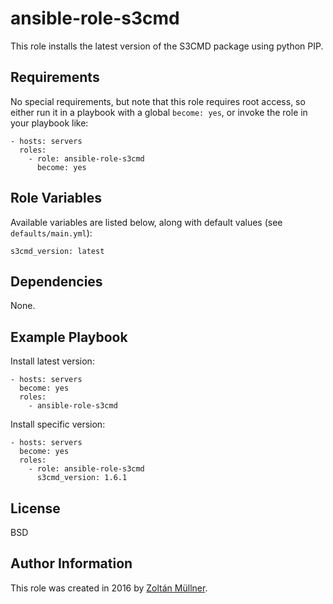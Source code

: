 ansible-role-s3cmd
=========

This role installs the latest version of the S3CMD package using python PIP.

Requirements
------------

No special requirements, but note that this role requires root access, so either run it in a playbook with a global `become: yes`, or invoke the role in your playbook like:

    - hosts: servers
      roles:
        - role: ansible-role-s3cmd
          become: yes

Role Variables
--------------

Available variables are listed below, along with default values (see `defaults/main.yml`):

    s3cmd_version: latest

Dependencies
------------

None.

Example Playbook
----------------

Install latest version:

    - hosts: servers
      become: yes
      roles:
        - ansible-role-s3cmd

Install specific version:

    - hosts: servers
      become: yes
      roles:
        - role: ansible-role-s3cmd
          s3cmd_version: 1.6.1

License
-------

BSD

Author Information
------------------

This role was created in 2016 by [Zoltán Müllner](http://zoltan.mullner.hu/).

